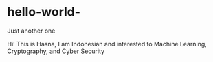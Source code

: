 # hello-world-
Just another one

Hi!
This is Hasna, I am Indonesian and interested to Machine Learning, Cryptography, and Cyber Security
